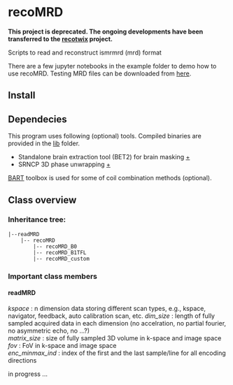 # recoMRD
**This project is deprecated. The ongoing developments have been transferred to the [recotwix](https://github.com/aghaeifar/recotwix) project.**

Scripts to read and reconstruct ismrmrd (mrd) format

There are a few jupyter notebooks in the example folder to demo how to use recoMRD. Testing MRD files can be downloaded from [here](https://keeper.mpdl.mpg.de/d/77583249089d470183f2/).

## Install

## Dependecies
This program uses following (optional) tools. Compiled binaries are provided in the [lib](./recoMRD/lib/) folder.
- Standalone brain extraction tool (BET2) for brain masking [+](https://github.com/aghaeifar/bet2)
- SRNCP 3D phase unwrapping [+](https://github.com/ivoreus/phase_unwrap) 

[BART](https://github.com/mrirecon/bart) toolbox is used for some of coil combination methods (optional).


## Class overview
### Inheritance tree:

    |--readMRD
        |-- recoMRD
            |-- recoMRD_B0
            |-- recoMRD_B1TFL
            |-- recoMRD_custom

### Important class members
#### readMRD
*kspace* : n dimension data storing different scan types, e.g., kspace, navigator, feedback, auto calibration scan, etc.
*dim_size* : length of fully sampled acquired data in each dimension (no accelration, no partial fourier, no asymmetric echo, no ...?)\
*matrix_size* : size of fully sampled 3D volume in k-space and image space\
*fov* : FoV in k-space and image space\
*enc_minmax_ind* : index of the first and the last sample/line for all encoding directions

in progress ...


